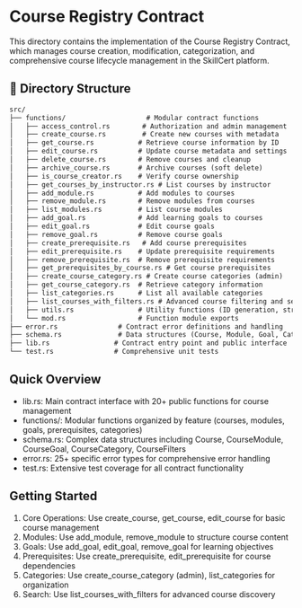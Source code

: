 # Course Registry Contract

This directory contains the implementation of the Course Registry Contract, which manages course creation, modification, categorization, and comprehensive course lifecycle management in the SkillCert platform.

## 📁 Directory Structure

```txt
src/
├── functions/                    # Modular contract functions
│   ├── access_control.rs        # Authorization and admin management
│   ├── create_course.rs         # Create new courses with metadata
│   ├── get_course.rs           # Retrieve course information by ID
│   ├── edit_course.rs          # Update course metadata and settings
│   ├── delete_course.rs        # Remove courses and cleanup
│   ├── archive_course.rs       # Archive courses (soft delete)
│   ├── is_course_creator.rs    # Verify course ownership
│   ├── get_courses_by_instructor.rs # List courses by instructor
│   ├── add_module.rs           # Add modules to courses
│   ├── remove_module.rs        # Remove modules from courses
│   ├── list_modules.rs         # List course modules
│   ├── add_goal.rs             # Add learning goals to courses
│   ├── edit_goal.rs            # Edit course goals
│   ├── remove_goal.rs          # Remove course goals
│   ├── create_prerequisite.rs   # Add course prerequisites
│   ├── edit_prerequisite.rs    # Update prerequisite requirements
│   ├── remove_prerequisite.rs  # Remove prerequisite requirements
│   ├── get_prerequisites_by_course.rs # Get course prerequisites
│   ├── create_course_category.rs # Create course categories (admin)
│   ├── get_course_category.rs  # Retrieve category information
│   ├── list_categories.rs      # List all available categories
│   ├── list_courses_with_filters.rs # Advanced course filtering and search
│   ├── utils.rs                # Utility functions (ID generation, string manipulation)
│   └── mod.rs                  # Function module exports
├── error.rs               # Contract error definitions and handling
├── schema.rs              # Data structures (Course, Module, Goal, Category, etc.)
├── lib.rs                # Contract entry point and public interface
└── test.rs               # Comprehensive unit tests
```

## Quick Overview

- lib.rs: Main contract interface with 20+ public functions for course management
- functions/: Modular functions organized by feature (courses, modules, goals, prerequisites, categories)
- schema.rs: Complex data structures including Course, CourseModule, CourseGoal, CourseCategory, CourseFilters
- error.rs: 25+ specific error types for comprehensive error handling
- test.rs: Extensive test coverage for all contract functionality

## Getting Started
1. Core Operations: Use create_course, get_course, edit_course for basic course management
2. Modules: Use add_module, remove_module to structure course content
3. Goals: Use add_goal, edit_goal, remove_goal for learning objectives
4. Prerequisites: Use create_prerequisite, edit_prerequisite for course dependencies
5. Categories: Use create_course_category (admin), list_categories for organization
6. Search: Use list_courses_with_filters for advanced course discovery
